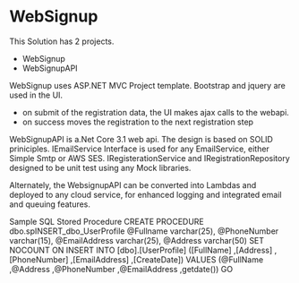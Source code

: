 # WebSignup

This Solution has 2 projects. 
- WebSignup
- WebSignupAPI

WebSignup uses ASP.NET MVC Project template. Bootstrap and jquery are used in the UI.
  - on submit of the registration data, the UI makes ajax calls to the webapi.
  - on success moves the registration to the next registration step

WebSignupAPI is a.Net Core 3.1 web api. The design is based on SOLID priniciples.
  IEmailService Interface is used for any EmailService, either Simple Smtp or AWS SES.
  IRegisterationService and IRegistrationRepository designed to be unit test using any Mock libraries.
  
Alternately, the WebsignupAPI can be converted into Lambdas and deployed to any cloud service, for enhanced logging and integrated email
and queuing features.

Sample SQL Stored Procedure
CREATE PROCEDURE dbo.spINSERT_dbo_UserProfile @Fullname varchar(25), @PhoneNumber varchar(15), @EmailAddress varchar(25),
 @Address varchar(50)
SET NOCOUNT ON
INSERT INTO [dbo].[UserProfile]
           ([FullName]
           ,[Address]
           ,[PhoneNumber]
           ,[EmailAddress]
           ,[CreateDate])
     VALUES
           (@FullName
           ,@Address
           ,@PhoneNumber
           ,@EmailAddress
           ,getdate())
GO
